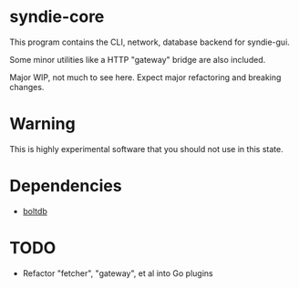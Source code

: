# syndie-core
This program contains the CLI, network, database backend for syndie-gui.

Some minor utilities like a HTTP "gateway" bridge are also included.

Major WIP, not much to see here.  Expect major refactoring and breaking changes.

# Warning
This is highly experimental software that you should not use in this state.

# Dependencies
* [boltdb](https://github.com/boltdb/bolt)

# TODO
* Refactor "fetcher", "gateway", et al into Go plugins